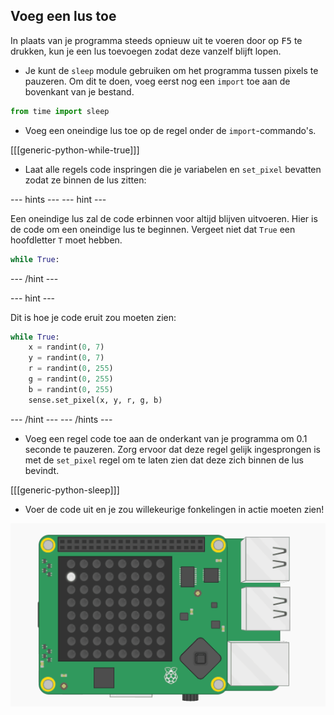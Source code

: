 ## Voeg een lus toe

In plaats van je programma steeds opnieuw uit te voeren door op <kbd>F5</kbd> te drukken, kun je een lus toevoegen zodat deze vanzelf blijft lopen.

+ Je kunt de `sleep` module gebruiken om het programma tussen pixels te pauzeren. Om dit te doen, voeg eerst nog een `import` toe aan de bovenkant van je bestand.

```python
from time import sleep
```

+ Voeg een oneindige lus toe op de regel onder de `import`-commando's.

[[[generic-python-while-true]]]

+ Laat alle regels code inspringen die je variabelen en `set_pixel` bevatten zodat ze binnen de lus zitten:

--- hints --- --- hint ---

Een oneindige lus zal de code erbinnen voor altijd blijven uitvoeren. Hier is de code om een oneindige lus te beginnen. Vergeet niet dat `True` een hoofdletter `T` moet hebben.

```python
while True:
```

--- /hint ---

--- hint ---

Dit is hoe je code eruit zou moeten zien:

```python
while True:
    x = randint(0, 7)
    y = randint(0, 7)
    r = randint(0, 255)
    g = randint(0, 255)
    b = randint(0, 255)
    sense.set_pixel(x, y, r, g, b)
```

--- /hint --- --- /hints ---

+ Voeg een regel code toe aan de onderkant van je programma om 0.1 seconde te pauzeren. Zorg ervoor dat deze regel gelijk ingesprongen is met de `set_pixel` regel om te laten zien dat deze zich binnen de lus bevindt.

[[[generic-python-sleep]]]


+ Voer de code uit en je zou willekeurige fonkelingen in actie moeten zien!

![Eindresultaat](images/finished-result.gif)
